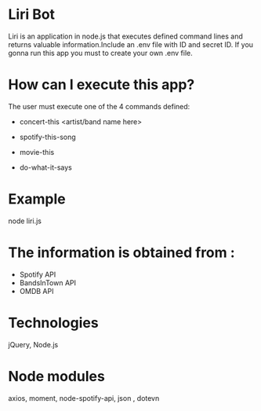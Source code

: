# Liri Bot
Liri is an application in node.js that executes defined command lines and returns valuable information.Include an .env file with ID and secret ID. If you gonna run this app you must to create your own .env file.

# How can I execute this app?
The user must execute one of the 4 commands defined:
* concert-this <artist/band name here>

* spotify-this-song <song name here>
 
* movie-this <movie name here>
 
* do-what-it-says <read data from random.txt>
 
# Example

 node liri.js <command line > <search value>

# The information is obtained from : 
 * Spotify API
 * BandsInTown API
 * OMDB API
 
# Technologies
jQuery, Node.js

# Node modules
axios, moment, node-spotify-api, json , dotevn


